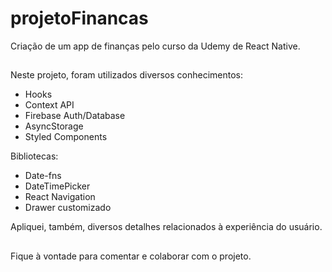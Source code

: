 # projetoFinancas
Criação de um app de finanças pelo curso da Udemy de React Native.

##

Neste projeto, foram utilizados diversos conhecimentos:
- Hooks
- Context API
- Firebase Auth/Database
- AsyncStorage
- Styled Components

Bibliotecas:
- Date-fns
- DateTimePicker
- React Navigation
- Drawer customizado

Apliquei, também, diversos detalhes relacionados à experiência do usuário.

##

Fique à vontade para comentar e colaborar com o projeto.

